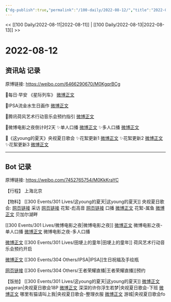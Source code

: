 ```yaml
---
{"dg-publish":true,"permalink":"/100-daily/2022-08-12/","title":"2022-08-12"}
---
```



<< [[100 Daily/2022-08-11\|2022-08-11]] | [[100 Daily/2022-08-13\|2022-08-13]] >>

# 2022-08-12

## 资讯站 记录

原博链接: https://weibo.com/6466290670/M0KgqrBCg

💫每日·早安 《星际列车》 [微博正文](https://m.weibo.cn/6466290670/4801589385105670)

💫IPSA流金水生日画作 [微博正文](https://m.weibo.cn/6466290670/4801669303112167)

💫腾讯荷风艺术行动音乐会预约指引 [微博正文](https://m.weibo.cn/6466290670/4801591008298391)

💫微博电影之夜倒计时2天
✨单人口播 [微博正文](https://m.weibo.cn/6466290670/4801703880168637)
✨多人口播 [微博正文](https://m.weibo.cn/6466290670/4801592161994436)

💫《这young的夏天》央视夏日歌会
✨花絮更新1 [微博正文](https://m.weibo.cn/6466290670/4801599107498216)
✨花絮更新2 [微博正文](https://m.weibo.cn/6466290670/4801599547903263)
✨花絮更新3 [微博正文](https://m.weibo.cn/6466290670/4801626495255043)

---
## Bot 记录

原博链接: https://weibo.com/7452765754/M0KkKraYC

【行程】
上海北京

【物料】
[[300 Events/301 Lives/这young的夏天\|这young的夏天]] 央视夏日歌会:
[网页链接](https://weibo.cn/sinaurl?u=https%3A%2F%2Fyspapp.cn%2FdRb) 采访
[网页链接](https://weibo.cn/sinaurl?u=https%3A%2F%2Fyspapp.cn%2FdR8) 花絮-彪高音
[网页链接](https://weibo.cn/sinaurl?u=https%3A%2F%2Fyspapp.cn%2FdEa) 口播
[微博正文](https://m.weibo.cn/7211561239/4801743994490260) 花絮-属鱼
[微博正文](https://m.weibo.cn/7211561239/4801739700832335) 贝加尔湖畔

[[300 Events/301 Lives/微博电影之夜\|微博电影之夜]]
[微博正文](https://m.weibo.cn/6224077067/4801701884728998) 微博电影之夜-单人口播
[微博正文](https://m.weibo.cn/6224077067/4801581088772580) 微博电影之夜-多人口播

[微博正文](https://m.weibo.cn/2169129705/4801581089030869) [[300 Events/301 Lives/田埂上的童年\|田埂上的童年]] 荷风艺术行动音乐会预约开启

[微博正文](https://m.weibo.cn/1851789841/4801660285093225) [[300 Events/304 Others/IPSA\|IPSA]]生日祝福及手绘瓶

[网页链接](https://weibo.cn/sinaurl?u=https%3A%2F%2Fb23.tv%2FVf23dvR) [[300 Events/304 Others/王者荣耀直播\|王者荣耀直播]]预约

【饭拍】
[[300 Events/301 Lives/这young的夏天\|这young的夏天]]
[微博正文](https://m.weibo.cn/7633014126/4801646687947769) pageran|央视夏日歌会18P
[微博正文](https://m.weibo.cn/7457511439/4801568408602535) 深深的许你浮生若梦|央视夏日歌会-下班
[微博正文](https://m.weibo.cn/5836918939/4801609534806757) 哪里有猫请叫上我|央视夏日歌会-整理衣服
[微博正文](https://m.weibo.cn/1801743981/4801422727844914) 游城|央视夏日歌会fo
